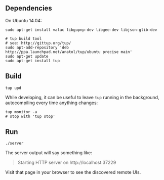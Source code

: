 ## Dependencies

On Ubuntu 14.04:

    sudo apt-get install valac libgupnp-dev libgee-dev libjson-glib-dev

    # tup build tool
    # see: http://gittup.org/tup/
    sudo apt-add-repository 'deb http://ppa.launchpad.net/anatol/tup/ubuntu precise main'
    sudo apt-get update
    sudo apt-get install tup

## Build

    tup upd

While developing, it can be useful to leave `tup` running in the background, autocompiling every time anything changes:

    tup monitor -a
    # stop with 'tup stop'

## Run

    ./server

The server output will say something like:

> Starting HTTP server on http://localhost:37229

Visit that page in your browser to see the discovered remote UIs.
